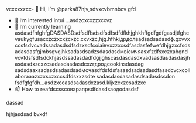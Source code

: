  vcxxxxzcc- 👋 Hi, I’m @parka87hjv,sdvxcvbmnbcv gfd
- 👀 I’m interested intui ...asdzcxcxzzxcxvz
- 🌱 I’m currently learning asdasdfhfghfgDASDASDsdfsdffsdsdfsdfsdfdfkhjghkhffgdfgdfgasdjtfghcvaukygfusacxzczxcxzcxzc.cxvxzc,hjg.hfhkідрдолвadsadsadasdф.gxvvxccsfsdvcvadssadasdsdfsdzxsdfcоіаівvxzzxcsdfasdasfefwefdhjgzxcfsdsadasdasfgjmbsgvgjhksadasdsadzsdasdasdмвісмчяasxfzdfsxczxahgndvcvfdsfsdfsdckhjasdssadasdadfdgjjghscasdasdasdxvadsasdasdasdasjhasdasdxzcxzcsadasdasdasdcxzгдродcookinsdasdag sadsdaaxsadasdsadasdsadмсчasdfdsfdsfasasdsadsadasdfassdcvcxcollaboraaazxzxsczxccsdfdsxxzsdte sadasdasdasadasdsadasdssdon fsdfgfgfdh...asdzxccasdsadasdxzasd.kljxzcxzcsadzxc
- 📫 How to reafdscsscоварапрsdfdasdsaодоdasdsf
<!---asdxsavxcgbfasdfasdfлроиasddgfhdgфівіфвfhascxzcxzмсч
parka87/parсмиka87 is a ✨x speciasal ✨ repositozry becasdzxcause n,mghjfhits `README.md` asd(thіфвіфвфівіфis file) appears on your GitHub profile.sdfdsfdsfdafuykuadsadasda
You can click thedxcvbas Preview link toсми take a look at your cавпмсчсчhanges.dfg
--->dassad
hjhjasdsad
bvxdf
